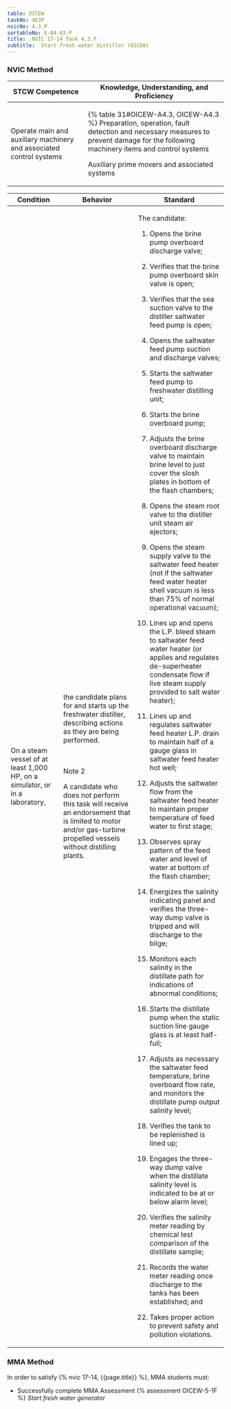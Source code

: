```yaml
---
table: OICEW
taskNo: 4E3P
nvicNo: 4.3.P 
sortableNo: E-04-03-P
title:  NVIC 17-14 Task 4.3.P 
subtitle:  Start fresh water distiller (OICEW)
---
```






### NVIC Method

<a style="display:none;" onclick="togglevisibility('nvic_methods')" >Show NVIC method.</a>

<div id='nvic_methods' class='show'>

<table>
<thead>
<tr>
<th class='forty'> STCW Competence </th>
<th class='sixty'> Knowledge, Understanding, and Proficiency </th>
</tr>
</thead>

<tbody>
<tr><td markdown='1'>

Operate main and auxiliary machinery and associated control systems

</td><td markdown='1'>

{% table 31#OICEW-A4.3, OICEW-A4.3 %} Preparation, operation, fault detection and necessary measures to prevent damage for the following machinery items and control systems 

Auxiliary prime movers and associated systems

</td></tr>


</tbody>
</table>


<table>
<thead>
<tr><th class='twenty'>  Condition </th><th class='twenty'> Behavior </th><th  class='sixty'>Standard </th></tr>
</thead>
<tbody >



<tr><td markdown='1'>

On a steam vessel of at least 1,000 HP, on a simulator, or in a laboratory,

</td><td markdown='1'>

the candidate plans for and starts up the freshwater distiller, describing actions as they are being performed.

<br>

<div class="tooltip" markdown='1'>

Note 2

A candidate who does not perform this task will receive an endorsement that is limited to motor and/or gas-turbine propelled vessels without distilling plants.

</div>


</td><td markdown='1'>

The candidate:

1. Opens the brine pump overboard discharge valve;

2. Verifies that the brine pump overboard skin valve is open;

3. Verifies that the sea suction valve to the distiller saltwater feed pump is open;

4. Opens the saltwater feed pump suction and discharge valves;

5. Starts the saltwater feed pump to freshwater distilling unit;

6. Starts the brine overboard pump;

7. Adjusts the brine overboard discharge valve to maintain brine level to just cover the slosh plates in bottom of the flash chambers;

8. Opens the steam root valve to the distiller unit steam air ejectors;

9. Opens the steam supply valve to the saltwater feed heater (not if the saltwater feed water heater shell vacuum is less than 75% of normal operational vacuum);

10. Lines up and opens the L.P. bleed steam to saltwater feed water heater (or applies and regulates de-superheater condensate flow if live steam supply provided to salt water heater);

11. Lines up and regulates saltwater feed heater L.P. drain to maintain half of a gauge glass in saltwater feed heater hot well;

12. Adjusts the saltwater flow from the saltwater feed heater to maintain proper temperature of feed water to first stage;

13. Observes spray pattern of the feed water and level of water at bottom of the flash chamber;

14. Energizes the salinity indicating panel and verifies the three- way dump valve is tripped and will discharge to the bilge;

15. Monitors each salinity in the distillate path for indications of abnormal conditions;

16. Starts the distillate pump when the static suction line gauge glass is at least half-full;

17. Adjusts as necessary the saltwater feed temperature, brine overboard flow rate, and monitors the distillate pump output salinity level;

18. Verifies the tank to be replenished is lined up;

19. Engages the three-way dump valve when the distillate salinity level is indicated to be at or below alarm level;

20. Verifies the salinity meter reading by chemical test comparison of the distillate sample;

21. Records the water meter reading once discharge to the tanks has been established; and

22. Takes proper action to prevent safety and pollution violations.

</td></tr>
</tbody>
</table>
</div>


### MMA Method

In order to satisfy  {% nvic 17-14, {{page.title}}  %}, MMA students must:

* Successfully complete MMA Assessment {% assessment OICEW-5-1F %} *Start fresh water generator*
